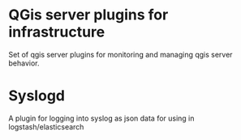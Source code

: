 
QGis server plugins for infrastructure
======================================

Set of qgis server plugins for monitoring and managing 
qgis server behavior.


Syslogd
=======

A plugin for logging into syslog as json data for using in logstash/elasticsearch



